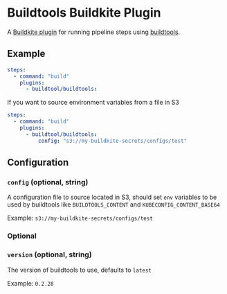 # Buildtools Buildkite Plugin

A [Buildkite plugin](https://buildkite.com/docs/agent/v3/plugins) for running pipeline steps using [buildtools](https://buildtools.io/).

## Example

```yml
steps:
  - command: "build"
    plugins:
      - buildtool/buildtools:
```

If  you want to source environment variables from a file in S3
```yml
steps:
  - command: "build"
    plugins:
      - buildtool/buildtools:
          config: "s3://my-buildkite-secrets/configs/test"
```

## Configuration

### `config` (optional, string)

A configuration file to source located in S3, should set `env` variables to be used by buildtools like `BUILDTOOLS_CONTENT` and `KUBECONFIG_CONTENT_BASE64`

Example: `s3://my-buildkite-secrets/configs/test`

### Optional

### `version` (optional, string)

The version of buildtools to use, defaults to `latest`

Example: `0.2.28`
